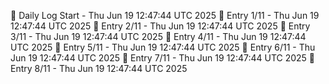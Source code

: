 📅 Daily Log Start - Thu Jun 19 12:47:44 UTC 2025
📌 Entry 1/11 - Thu Jun 19 12:47:44 UTC 2025
📌 Entry 2/11 - Thu Jun 19 12:47:44 UTC 2025
📌 Entry 3/11 - Thu Jun 19 12:47:44 UTC 2025
📌 Entry 4/11 - Thu Jun 19 12:47:44 UTC 2025
📌 Entry 5/11 - Thu Jun 19 12:47:44 UTC 2025
📌 Entry 6/11 - Thu Jun 19 12:47:44 UTC 2025
📌 Entry 7/11 - Thu Jun 19 12:47:44 UTC 2025
📌 Entry 8/11 - Thu Jun 19 12:47:44 UTC 2025
